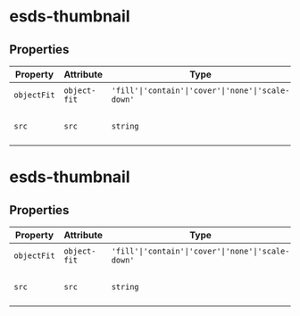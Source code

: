 # esds-thumbnail

## Properties

| Property    | Attribute    | Type                                             | Default | Description                   |
|-------------|--------------|--------------------------------------------------|---------|-------------------------------|
| `objectFit` | `object-fit` | `'fill'\|'contain'\|'cover'\|'none'\|'scale-down'` | "cover" | Image crop behavior           |
| `src`       | `src`        | `string`                                         |         | Path to the thumbnail's image |


# esds-thumbnail

## Properties

| Property    | Attribute    | Type                                             | Default | Description                   |
|-------------|--------------|--------------------------------------------------|---------|-------------------------------|
| `objectFit` | `object-fit` | `'fill'\|'contain'\|'cover'\|'none'\|'scale-down'` | "cover" | Image crop behavior           |
| `src`       | `src`        | `string`                                         |         | Path to the thumbnail's image |
